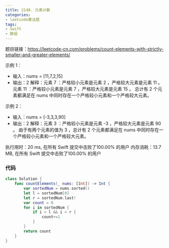 ```yaml
---
title: 2148. 元素计数
categories:
- leetcode算法题
tags: 
- Swift
- 数组
---
```


题目链接：https://leetcode-cn.com/problems/count-elements-with-strictly-smaller-and-greater-elements/

示例 1：
- 输入：nums = [11,7,2,15]
- 输出：2
解释：元素 7 ：严格较小元素是元素 2 ，严格较大元素是元素 11 。
元素 11 ：严格较小元素是元素 7 ，严格较大元素是元素 15 。
总计有 2 个元素都满足在 nums 中同时存在一个严格较小元素和一个严格较大元素。

示例 2：
- 输入：nums = [-3,3,3,90]
- 输出：2
解释：元素 3 ：严格较小元素是元素 -3 ，严格较大元素是元素 90 。
由于有两个元素的值为 3 ，总计有 2 个元素都满足在 nums 中同时存在一个严格较小元素和一个严格较大元素。

执行用时：20 ms, 在所有 Swift 提交中击败了100.00% 的用户
内存消耗：13.7 MB, 在所有 Swift 提交中击败了100.00% 的用户

### 代码
``` swift
class Solution {
    func countElements(_ nums: [Int]) -> Int {
        var sortedNum = nums.sorted()
        let l = sortedNum[0]
        let r = sortedNum.last!
        var count = 0
        for i in sortedNum {
            if i > l && i < r {
                count+=1
            }
        }
        return count
    }
}
```